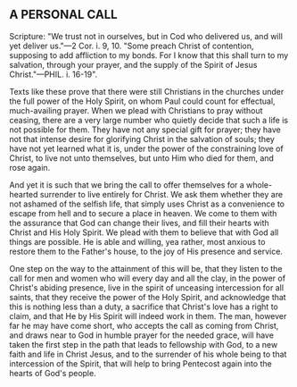 ## A PERSONAL CALL ##

Scripture: "We trust not in ourselves, but in Cod who delivered us, and will yet deliver us."—2 Cor. i. 9, 10. "Some preach Christ of contention, supposing to add affliction to my bonds. For I know that this shall turn to my salvation, through your prayer, and the supply of the Spirit of Jesus Christ."—PHIL. i. 16-19".



Texts like these prove that there were still Christians in the churches under the full power of the Holy Spirit, on whom Paul could count for effectual, much-availing prayer. When we plead with Christians to pray without ceasing, there are a very large number who quietly decide that such a life is not possible for them. They have not any special gift for prayer; they have not that intense desire for glorifying Christ in the salvation of souls; they have not yet learned what it is, under the power of the constraining love of Christ, to live not unto themselves, but unto Him who died for them, and rose again.



And yet it is such that we bring the call to offer themselves for a whole-hearted surrender to live entirely for Christ. We ask them whether they are not ashamed of the selfish life, that simply uses Christ as a convenience to escape from hell and to secure a place in heaven. We come to them with the assurance that God can change their lives, and fill their hearts with Christ and His Holy Spirit. We plead with them to believe that with God all things are possible. He is able and willing, yea rather, most anxious to restore them to the Father's house, to the joy of His presence and service.



One step on the way to the attainment of this will be, that they listen to the call for men and women who will every day and all the clay, in the power of Christ's abiding presence, live in the spirit of unceasing intercession for all saints, that they receive the power of the Holy Spirit, and acknowledge that this is nothing less than a duty, a sacrifice that Christ's love has a right to claim, and that He by His Spirit will indeed work in them. The man, however far he may have come short, who accepts the call as coming from Christ, and draws near to God in humble prayer for the needed grace, will have taken the first step in the path that leads to fellowship with God, to a new faith and life in Christ Jesus, and to the surrender of his whole being to that intercession of the Spirit, that will help to bring Pentecost again into the hearts of God's people.

